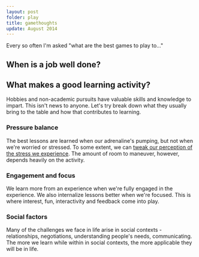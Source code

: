 ```yaml
---
layout: post
folder: play
title: gamethoughts
update: August 2014
---
```


Every so often I'm asked "what are the best games to play to..." 


## When is a job well done?


## What makes a good learning activity?
Hobbies and non-academic pursuits have valuable skills and knowledge to impart. This isn't news to anyone. Let's try break down what they usually bring to the table and how that contributes to learning.

### Pressure balance
The best lessons are learned when our adrenaline's pumping, but not when we're worried or stressed. To some extent, we can [tweak our perception of the stress we experience](https://www.ted.com/talks/kelly_mcgonigal_how_to_make_stress_your_friend). The amount of room to maneuver, however, depends heavily on the activity.

### Engagement and focus
We learn more from an experience when we're fully engaged in the experience. We also internalize lessons better when we're focused. This is where interest, fun, interactivity and feedback come into play.

### Social factors
Many of the challenges we face in life arise in social contexts - relationships, negotiations, understanding people's needs, communicating. The more we learn while within in social contexts, the more applicable they will be in life.



